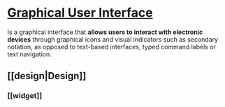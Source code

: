 # [Graphical User Interface](https://en.wikipedia.org/wiki/Graphical_user_interface)

Is a graphical interface that **allows users to interact with electronic devices** through graphical icons and visual indicators such as secondary notation, as opposed to text-based interfaces, typed command labels or text navigation.


## [[design|Design]]



### [[widget]]